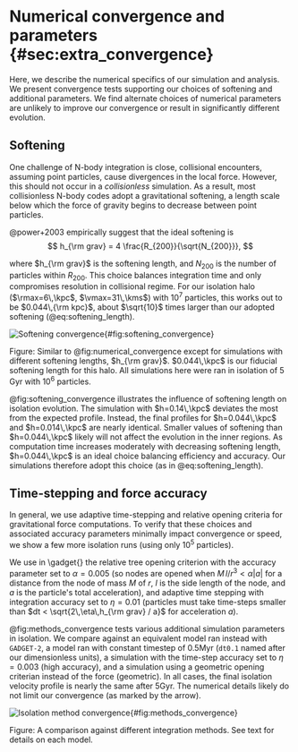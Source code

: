 # Numerical convergence and parameters {#sec:extra_convergence}

Here, we describe the numerical specifics of our simulation and analysis. We present convergence tests supporting our choices of softening and additional parameters. We find alternate choices of numerical parameters are unlikely to improve our convergence or result in significantly different evolution.

## Softening

One challenge of N-body integration is close, collisional encounters, assuming point particles, cause divergences in the local force. However, this should not occur in a *collisionless* simulation. As a result, most collisionless N-body codes adopt a gravitational softening, a length scale below which the force of gravity begins to decrease between point particles.

@power+2003 empirically suggest that the ideal softening is
$$
h_{\rm grav} = 4 \frac{R_{200}}{\sqrt{N_{200}}},
$$

where $h_{\rm grav}$ is the softening length, and $N_{200}$ is the number of particles within $R_{200}$. This choice balances integration time and only compromises resolution in collisional regime. For our isolation halo ($\rmax=6\,\kpc$, $\vmax=31\,\kms$) with $10^7$ particles, this works out to be $0.044\,{\rm kpc}$, about $\sqrt{10}$ times larger than our adopted softening (@eq:softening_length).



![Softening convergence](figures/iso_converg_softening.png){#fig:softening_convergence}

Figure: Similar to @fig:numerical_convergence except for simulations with different softening lengths, $h_{\rm grav}$. $0.044\,\kpc$ is our fiducial softening length for this halo. All simulations here were ran in isolation of 5 Gyr with $10^{6}$ particles. 

@fig:softening_convergence illustrates the influence of softening length on isolation evolution. The simulation with  $h=0.14\,\kpc$ deviates the most from the expected profile. Instead, the final profiles for $h=0.044\,\kpc$ and $h=0.014\,\kpc$ are nearly identical. Smaller values of softening than $h=0.044\,\kpc$ likely will not affect the evolution in the inner regions. As computation time increases moderately with decreasing softening length, $h=0.044\,\kpc$ is an ideal choice balancing efficiency and accuracy. Our simulations therefore adopt this choice (as in @eq:softening_length).

## Time-stepping and force accuracy

In general, we use adaptive time-stepping and relative opening criteria for gravitational force computations. To verify that these choices and associated accuracy parameters minimally impact convergence or speed, we show a few more isolation runs (using only $10^5$ particles).

 We use in \gadget{} the relative tree opening criterion with the accuracy parameter set to $\alpha =0.005$ (so nodes are opened when $M\,l/r^3 < \alpha |a|$ for a distance from the node of mass $M$ of $r$, $l$ is the side length of the node, and $a$ is the particle's total acceleration), and adaptive time stepping with integration accuracy set to $\eta=0.01$ (particles must take time-steps smaller than $dt < \sqrt{2\,\eta\,h_{\rm grav} / a}$ for acceleration $a$). 

@fig:methods_convergence tests various additional simulation parameters in isolation. We compare against an equivalent model ran instead with `GADGET-2`, a model ran with constant timestep of 0.5Myr (`dt0.1` named after our dimensionless units), a simulation with the time-step accuracy set to $\eta=0.003$ (high accuracy), and a simulation using a geometric opening criterian instead of the force (geometric). In all cases, the final isolation velocity profile is nearly the same after 5Gyr. The numerical details likely do not limit our convergence (as marked by the arrow).



![Isolation method convergence](figures/iso_converg_methods.png){#fig:methods_convergence}

Figure: A comparison against different integration methods. See text for details on each model.
